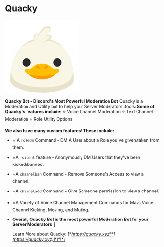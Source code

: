 # Quacky

![](../../.gitbook/assets/quacky.png)

**Quacky Bot - Discord's Most Powerful Moderation Bot** Quacky is a Moderation and Utility bot to help your Server Moderators :tools: **Some of Quacky's features include:** :star: Voice Channel Moderation :star: Text Channel Moderation :star: Role Utility Options

**We also have many custom features! These include:**

* ⭐ A `roledm` Command - DM A User about a Role you've given/taken from them.
* ⭐A `-silent` feature - Anonymously DM Users that they've been kicked/banned.
* ⭐A `channelban` Command - Remove Someone's Access to view a channel.
* ⭐A `channeladd` Command - Give Someone permission to view a channel.
* ⭐A Variety of Voice Channel Management Commands for Mass Voice Channel Kicking, Moving, and Muting.
* **Overall, Quacky Bot is the most powerful Moderation Bot for your Server Moderators** 🔨

  Learn More about Quacky: [**https://quacky.xyz**](https://quacky.xyz)\*\*\*\*

